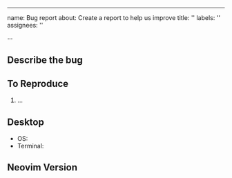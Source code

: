---
name: Bug report
about: Create a report to help us improve
title: ''
labels: ''
assignees: ''

--

<!-- Any bug report not following this template will be immediately closed. Thanks -->

## Describe the bug
<!-- A clear and concise description of what the bug is. -->

## To Reproduce
<!-- Steps to reproduce the behavior. -->
1. ...

## Desktop
<!-- please complete the following information. -->
- OS: 
- Terminal: 

## Neovim Version
<!-- Output of running `:version` from inside of neovim. -->

```
```
